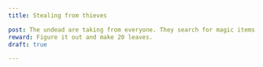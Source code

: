 ```yaml
---
title: Stealing from thieves

post: The undead are taking from everyone. They search for magic items. Why. 
reward: Figure it out and make 20 leaves.
draft: true

---
```




